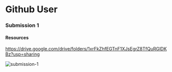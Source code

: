 # Github User

### Submission 1

#### Resources

https://drive.google.com/drive/folders/1xrFkZhfEGTnF1XJsEgrZ8TfQuRGlDKBz?usp=sharing

![submission-1](https://user-images.githubusercontent.com/27923352/176713872-26b9a3d9-7b60-40d6-8641-7502c4bd9ede.gif)
